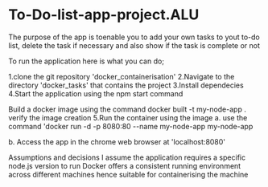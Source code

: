 ﻿# To-Do-list-app-project.ALU
The purpose of the app is toenable you to add your own tasks to yout to-do list, delete the task if necessary and also show if the task is complete or not

To run the application here is what you can do;

1.clone the git repository 'docker_containerisation'
2.Navigate to the directory 'docker_tasks' that contains the project
3.Install dependecies
4.Start the application using the npm start command

Build a docker image using the command docker built -t my-node-app .
verify the image creation
5.Run the container using the image
 a. use the command 'docker run -d -p 8080:80 --name my-node-app my-node-app

 b. Access the app in the chrome web browser at 'localhost:8080'

Assumptions and decisions
I assume the application requires a specific node.js version to run
Docker offers a consistent running environment across different machines hence suitable for containerising the machine 
